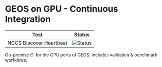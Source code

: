 # GEOS on GPU - Continuous Integration

| Test                    | Status    |
| ----------------------- | --------- |
| NCCS Discover Heartbeat | ![Status](https://github.com/GEOS-ESM/geosongpu-ci/actions/workflows/discover_heartbeat_nightly.yml/badge.svg) |

On-premise CI for the GPU ports of GEOS. Includes validation & benchmark worfklows.
